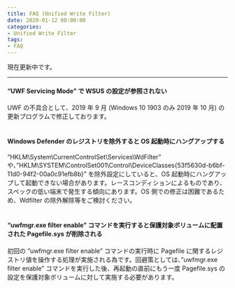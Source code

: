 ```yaml
---
title: FAQ (Unified Write Filter)
date: 2020-01-12 00:00:00
categories:
- Unified Write Filter
tags:
- FAQ
---
```


現在更新中です。
***
#### “UWF Servicing Mode” で WSUS の設定が参照されない
UWF の不具合として、2019 年 9 月 (Windows 10 1903 のみ 2019 年 10 月) の更新プログラムで修正しております。<br><br>
#### Windows Defender のレジストリを除外すると OS 起動時にハングアップする
“HKLM\System\CurrentControlSet\Services\WdFilter” や、”HKLM\SYSTEM\ControlSet001\Control\DeviceClasses\{53f5630d-b6bf-11d0-94f2-00a0c91efb8b}” を除外設定にしていると、OS 起動時にハングアップして起動できない場合があります。レースコンディションによるものであり、スペックの低い端末で発生する傾向にあります。OS 側での修正は困難であるため、Wdfilter の除外解除等をご検討ください。<br><br>
#### “uwfmgr.exe filter enable” コマンドを実行すると保護対象ボリュームに配置された Pagefile.sys が削除される
初回の ”uwfmgr.exe filter enable” コマンドの実行時に Pagefile に関するレジストリ値を操作する処理が実施される為です。回避策としては、”uwfmgr.exe filter enable” コマンドを実行した後、再起動の直前にもう一度 Pagefile.sys の設定を保護対象ボリュームに対して実施する必要があります。






